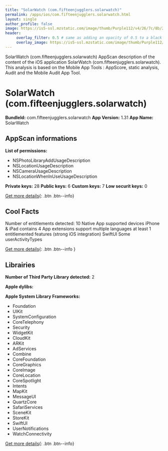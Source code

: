 ```yaml
---
title: "SolarWatch (com.fifteenjugglers.solarwatch)"
permalink: /apps/ios/com.fifteenjugglers.solarwatch.html
layout: single
author_profile: false
image: https://is5-ssl.mzstatic.com/image/thumb/Purple112/v4/26/7c/8b/267c8b42-a609-3957-214c-07fdd346ec19/AppIcon-0-1x_U007emarketing-0-6-0-85-220.jpeg/512x512bb.jpg
header: 
     overlay_filter: 0.5 # same as adding an opacity of 0.5 to a black background
     overlay_image: https://is5-ssl.mzstatic.com/image/thumb/Purple112/v4/26/7c/8b/267c8b42-a609-3957-214c-07fdd346ec19/AppIcon-0-1x_U007emarketing-0-6-0-85-220.jpeg/512x512bb.jpg
---
```

SolarWatch (com.fifteenjugglers.solarwatch) AppScan description of the content of the iOS application SolarWatch (com.fifteenjugglers.solarwatch). This analysis is based on the Mobile App Tools : AppScore, static analysis, Audit and the Mobile Audit App Tool.

# SolarWatch (com.fifteenjugglers.solarwatch)

**BundleId:** com.fifteenjugglers.solarwatch
**App Version:** 1.31
**App Name:** SolarWatch


## AppScan informations 

**List of permissions:** 
- NSPhotoLibraryAddUsageDescription
- NSLocationUsageDescription
- NSCameraUsageDescription
- NSLocationWhenInUseUsageDescription
  
  
**Private keys:** 28
**Public keys:** 6
**Custom keys:** 7
**Low securit keys:** 0
  
[Get more details](/pricing.html){: .btn .btn--info}

## Cool Facts

Number of entitlements detected: 10
Native App
supported devices iPhone & iPad
contains 4 App extensions
support multiple languages
at least 1 entitlemented features (strong iOS integration)
SwiftUI
Some userActivityTypes
  
[Get more details](/pricing.html){: .btn .btn--info }

## Librairies 
**Number of Third Party Library detected:** 2


**Apple dylibs:**


**Apple System Library Frameworks:**
- Foundation
- UIKit
- SystemConfiguration
- CoreTelephony
- Security
- WidgetKit
- CloudKit
- ARKit
- AdServices
- Combine
- CoreFoundation
- CoreGraphics
- CoreImage
- CoreLocation
- CoreSpotlight
- Intents
- MapKit
- MessageUI
- QuartzCore
- SafariServices
- SceneKit
- StoreKit
- SwiftUI
- UserNotifications
- WatchConnectivity


  
[Get more details](/pricing.html){: .btn .btn--info}

